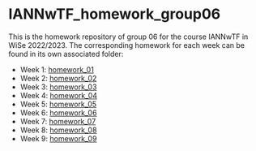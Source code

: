 # IANNwTF_homework_group06

This is the homework repository of group 06 for the course IANNwTF in WiSe 2022/2023. The corresponding homework for each week can be found in its own associated folder: 
 - Week 1: [homework_01](homework_01)
 - Week 2: [homework_02](homework_02)
 - Week 3: [homework_03](homework_03)
 - Week 4: [homework_04](homework_04)
 - Week 5: [homework_05](homework_05)
 - Week 6: [homework_06](homework_06)
 - Week 7: [homework_07](homework_07)
 - Week 8: [homework_08](homework_08)
 - Week 9: [homework_09](homework_09)
